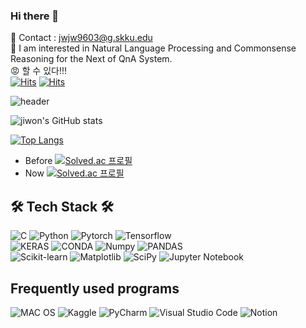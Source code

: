 ### Hi there 👋

<span> 💌 Contact : jwjw9603@g.skku.edu </span> <br>
<span> 🔎 I am interested in Natural Language Processing and Commonsense Reasoning for the Next of QnA System. </span> <br>
<span> :rage: 할 수 있다!!!</span> <br>
[![Hits](https://hits.seeyoufarm.com/api/count/incr/badge.svg?url=https%3A%2F%2Fgithub.com%2Fjw9603&count_bg=%2379C83D&title_bg=%23555555&icon=cliqz.svg&icon_color=%23E7E7E7&title=hits&edge_flat=false)](https://hits.seeyoufarm.com)
[![Hits](https://hits.seeyoufarm.com/api/count/incr/badge.svg?url=https%3A%2F%2Fgithub.com%2FJunTaeHahm&count_bg=%230C1117&title_bg=%230C1117&icon=cloudsmith.svg&icon_color=%23FFFFFF&title=Hello%21&edge_flat=false)](https://hits.seeyoufarm.com)

![header](https://capsule-render.vercel.app/api?type=waving&color=gradient&height=300&section=header&text=Jiwon%20Jeong&desc=I%20want%20to%20be%20an%20AI%20Researcher&descSize=30&descAlign=65&fontSize=90&fontAlign=50&fontAlignY=45&animation=twinkling)

  
![jiwon's GitHub stats](https://github-readme-stats.vercel.app/api?username=jw9603&show_icons=true&theme=material-palenight)  
<!-- ![jiwon's GitHub stats](https://zgithub-readme-stats.vercel.app/api?username=jw9603&show_icons=true&theme=material-palenight) -->

[![Top Langs](https://github-readme-stats.vercel.app/api/top-langs/?username=jw9603&layout=compact&theme=material-palenight&langs_count=8)](https://github.com/anuraghazra/github-readme-stats)
- Before
[![Solved.ac
프로필](http://mazassumnida.wtf/api/v2/generate_badge?boj=jwjw9603)](https://solved.ac/jwjw9603)
- Now
[![Solved.ac
프로필](http://mazassumnida.wtf/api/v2/generate_badge?boj=jjw9603)](https://solved.ac/jjw9603)

<!-- [![정지원's github activity graph](https://github-readme-activity-graph.cyclic.app/graph?username=jw9603)](https://github.com/jw9603/github-readme-activity-graph) -->

## 🛠 Tech Stack 🛠
![C](https://img.shields.io/badge/C-00599C?style=for-the-badge&logo=c&logoColor=white)
![Python](https://img.shields.io/badge/-Python-007ACC?style=for-the-badge&logo=Python)
![Pytorch](https://img.shields.io/badge/-Pytorch-46a2f1?style=for-the-badge&logo=Pytorch&logoColor=ffffff)
![Tensorflow](https://img.shields.io/badge/TensorFlow-FF6F00?style=for-the-badge&logo=tensorflow&logoColor=white)<br />
![KERAS](https://img.shields.io/badge/Keras-FF0000?style=for-the-badge&logo=keras&logoColor=white)
![CONDA](https://img.shields.io/badge/conda-342B029.svg?&style=for-the-badge&logo=anaconda&logoColor=white)
![Numpy](https://img.shields.io/badge/Numpy-777BB4?style=for-the-badge&logo=numpy&logoColor=white)
![PANDAS](https://img.shields.io/badge/Pandas-2C2D72?style=for-the-badge&logo=pandas&logoColor=white)<br />
![Scikit-learn](https://img.shields.io/badge/scikit_learn-F7931E?style=for-the-badge&logo=scikit-learn&logoColor=white)
![Matplotlib](https://img.shields.io/badge/Matplotlib-%23ffffff.svg?style=for-the-badge&logo=Matplotlib&logoColor=black)
![SciPy](https://img.shields.io/badge/SciPy-%230C55A5.svg?style=for-the-badge&logo=scipy&logoColor=%white)
![Jupyter Notebook](https://img.shields.io/badge/jupyter-%23FA0F00.svg?style=for-the-badge&logo=jupyter&logoColor=white)

## Frequently used programs 
![MAC OS](https://img.shields.io/badge/mac%20os-000000?style=for-the-badge&logo=apple&logoColor=white)
![Kaggle](https://img.shields.io/badge/Kaggle-035a7d?style=for-the-badge&logo=kaggle&logoColor=whi)
![PyCharm](https://img.shields.io/badge/pycharm-143?style=for-the-badge&logo=pycharm&logoColor=black&color=black&labelColor=green)
![Visual Studio Code](https://img.shields.io/badge/Visual%20Studio%20Code-0078d7.svg?style=for-the-badge&logo=visual-studio-code&logoColor=white)
![Notion](https://img.shields.io/badge/Notion-%23000000.svg?style=for-the-badge&logo=notion&logoColor=white)



